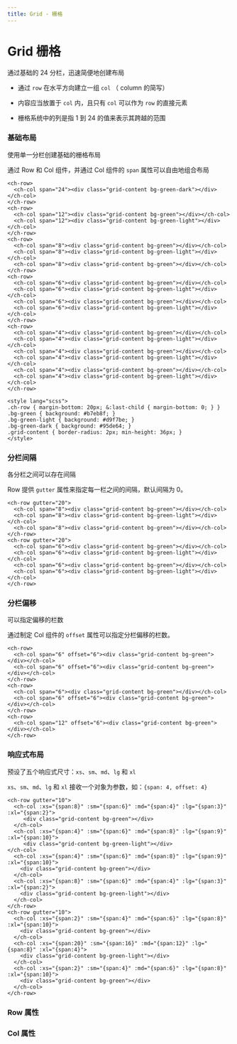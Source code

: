```yaml
---
title: Grid - 栅格
---
```


# Grid 栅格

通过基础的 24 分栏，迅速简便地创建布局

- 通过 `row` 在水平方向建立一组 `col` （ column 的简写）

- 内容应当放置于 `col` 内，且只有 `col` 可以作为 `row` 的直接元素

- 栅格系统中的列是指 1 到 24 的值来表示其跨越的范围

### 基础布局

使用单一分栏创建基础的栅格布局

<ClientOnly><GridDemo></GridDemo></ClientOnly>

通过 Row 和 Col 组件，并通过 Col 组件的 `span` 属性可以自由地组合布局

```vue
<ch-row>
  <ch-col span="24"><div class="grid-content bg-green-dark"></div></ch-col>
</ch-row>
<ch-row>
  <ch-col span="12"><div class="grid-content bg-green"></div></ch-col>
  <ch-col span="12"><div class="grid-content bg-green-light"></div></ch-col>
</ch-row>
<ch-row>
  <ch-col span="8"><div class="grid-content bg-green"></div></ch-col>
  <ch-col span="8"><div class="grid-content bg-green-light"></div></ch-col>
  <ch-col span="8"><div class="grid-content bg-green"></div></ch-col>
</ch-row>
<ch-row>
  <ch-col span="6"><div class="grid-content bg-green"></div></ch-col>
  <ch-col span="6"><div class="grid-content bg-green-light"></div></ch-col>
  <ch-col span="6"><div class="grid-content bg-green"></div></ch-col>
  <ch-col span="6"><div class="grid-content bg-green-light"></div></ch-col>
</ch-row>
<ch-row>
  <ch-col span="4"><div class="grid-content bg-green"></div></ch-col>
  <ch-col span="4"><div class="grid-content bg-green-light"></div></ch-col>
  <ch-col span="4"><div class="grid-content bg-green"></div></ch-col>
  <ch-col span="4"><div class="grid-content bg-green-light"></div></ch-col>
  <ch-col span="4"><div class="grid-content bg-green"></div></ch-col>
  <ch-col span="4"><div class="grid-content bg-green-light"></div></ch-col>
</ch-row>

<style lang="scss">
.ch-row { margin-bottom: 20px; &:last-child { margin-bottom: 0; } }
.bg-green { background: #b7eb8f; }
.bg-green-light { background: #d9f7be; }
.bg-green-dark { background: #95de64; }
.grid-content { border-radius: 2px; min-height: 36px; }
</style>
```

### 分栏间隔

各分栏之间可以存在间隔

<ClientOnly><GridGutterDemo></GridGutterDemo></ClientOnly>

Row 提供 `gutter` 属性来指定每一栏之间的间隔，默认间隔为 0。

```vue
<ch-row gutter="20">
  <ch-col span="8"><div class="grid-content bg-green"></div></ch-col>
  <ch-col span="8"><div class="grid-content bg-green-light"></div></ch-col>
  <ch-col span="8"><div class="grid-content bg-green"></div></ch-col>
</ch-row>
<ch-row gutter="20">
  <ch-col span="6"><div class="grid-content bg-green"></div></ch-col>
  <ch-col span="6"><div class="grid-content bg-green-light"></div></ch-col>
  <ch-col span="6"><div class="grid-content bg-green"></div></ch-col>
  <ch-col span="6"><div class="grid-content bg-green-light"></div></ch-col>
</ch-row>
```

### 分栏偏移

可以指定偏移的栏数

<ClientOnly><GridOffsetDemo></GridOffsetDemo></ClientOnly>

通过制定 Col 组件的 `offset` 属性可以指定分栏偏移的栏数。

```vue
<ch-row>
  <ch-col span="6" offset="6"><div class="grid-content bg-green"></div></ch-col>
  <ch-col span="6" offset="6"><div class="grid-content bg-green"></div></ch-col>
</ch-row>
<ch-row>
  <ch-col span="6"><div class="grid-content bg-green"></div></ch-col>
  <ch-col span="6" offset="6"><div class="grid-content bg-green"></div></ch-col>
</ch-row>
<ch-row>
  <ch-col span="12" offset="6"><div class="grid-content bg-green"></div></ch-col>
</ch-row>
```

### 响应式布局

预设了五个响应式尺寸：`xs`、`sm`、`md`、`lg` 和 `xl`

<ClientOnly><GridResponsiveDemo></GridResponsiveDemo></ClientOnly>

`xs`、`sm`、`md`、`lg` 和 `xl` 接收一个对象为参数，如：`{span: 4, offset: 4}`

```vue
<ch-row gutter="10">
  <ch-col :xs="{span:8}" :sm="{span:6}" :md="{span:4}" :lg="{span:3}" :xl="{span:2}">
     <div class="grid-content bg-green"></div>
  </ch-col>
  <ch-col :xs="{span:4}" :sm="{span:6}" :md="{span:8}" :lg="{span:9}" :xl="{span:10}">
     <div class="grid-content bg-green-light"></div>
</ch-col>
  <ch-col :xs="{span:4}" :sm="{span:6}" :md="{span:8}" :lg="{span:9}" :xl="{span:10}">
    <div class="grid-content bg-green"></div>
  </ch-col>
  <ch-col :xs="{span:8}" :sm="{span:6}" :md="{span:4}" :lg="{span:3}" :xl="{span:2}">
    <div class="grid-content bg-green-light"></div>
  </ch-col>
</ch-row>
<ch-row gutter="10">
  <ch-col :xs="{span:2}" :sm="{span:4}" :md="{span:6}" :lg="{span:8}" :xl="{span:10}">
    <div class="grid-content bg-green"></div>
  </ch-col>
  <ch-col :xs="{span:20}" :sm="{span:16}" :md="{span:12}" :lg="{span:8}" :xl="{span:4}">
    <div class="grid-content bg-green-light"></div>
  </ch-col>
  <ch-col :xs="{span:2}" :sm="{span:4}" :md="{span:6}" :lg="{span:8}" :xl="{span:10}">
    <div class="grid-content bg-green"></div>
  </ch-col>
</ch-row>
```

### Row 属性

<GridRowAttributes></GridRowAttributes>

### Col 属性

<GridColAttributes></GridColAttributes>


